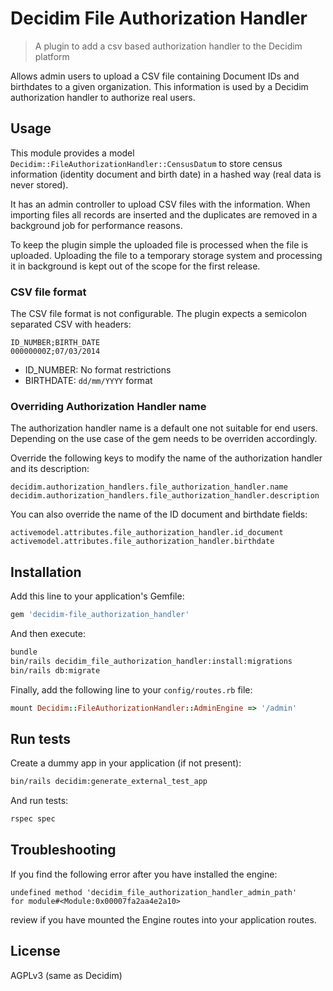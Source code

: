 # Decidim File Authorization Handler

> A plugin to add a csv based authorization handler to the Decidim platform

Allows admin users to upload a CSV file containing Document IDs and birthdates to a given organization.
This information is used by a Decidim authorization handler to authorize real users.

## Usage

This module provides a model `Decidim::FileAuthorizationHandler::CensusDatum` to store
census information (identity document and birth date) in a hashed way (real data is never stored).

It has an admin controller to upload CSV files with the information. When importing
files all records are inserted and the duplicates are removed in a background job for
performance reasons.

To keep the plugin simple the uploaded file is processed when the file is uploaded.
Uploading the file to a temporary storage system and processing it in background is
kept out of the scope for the first release.

### CSV file format

The CSV file format is not configurable. The plugin expects a semicolon separated CSV with headers:

```
ID_NUMBER;BIRTH_DATE
00000000Z;07/03/2014
```

- ID_NUMBER: No format restrictions
- BIRTHDATE: `dd/mm/YYYY` format

### Overriding Authorization Handler name

The authorization handler name is a default one not suitable for end users. Depending on
the use case of the gem needs to be overriden accordingly.

Override the following keys to modify the name of the authorization handler and its description:

`decidim.authorization_handlers.file_authorization_handler.name`
`decidim.authorization_handlers.file_authorization_handler.description`

You can also override the name of the ID document and birthdate fields:

`activemodel.attributes.file_authorization_handler.id_document`
`activemodel.attributes.file_authorization_handler.birthdate`

## Installation

Add this line to your application's Gemfile:

```ruby
gem 'decidim-file_authorization_handler'
```

And then execute:

```bash
bundle
bin/rails decidim_file_authorization_handler:install:migrations
bin/rails db:migrate
```

Finally, add the following line to your `config/routes.rb` file:

```ruby
mount Decidim::FileAuthorizationHandler::AdminEngine => '/admin'
```

## Run tests

Create a dummy app in your application (if not present):

```bash
bin/rails decidim:generate_external_test_app
```

And run tests:

```bash
rspec spec
```

## Troubleshooting

If you find the following error after you have installed the engine:

```
undefined method 'decidim_file_authorization_handler_admin_path'
for module#<Module:0x00007fa2aa4e2a10>
```

review if you have mounted the Engine routes into your application routes.

## License

AGPLv3 (same as Decidim)
